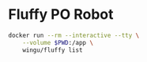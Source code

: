 # Fluffy PO Robot

```bash
docker run --rm --interactive --tty \
    --volume $PWD:/app \
    wingu/fluffy list
```
